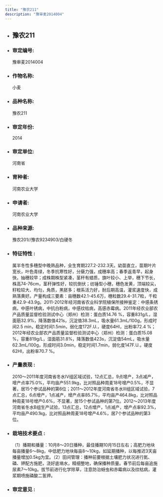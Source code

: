 ```yaml
---
title: "豫农211"
description: "豫审麦2014004"
---
```

* ## 豫农211
* ###  审定编号:  
   豫审麦2014004

*  ### 作物名称:  
   小麦

*   ###  品种名称: 
    豫农211

*   ### 审定年份: 
    2014

*   ### 审定单位:  
    河南省

*   ### 育种者:  
    河南农业大学

*   ### 申请者:  
    河南农业大学

*   ### 品种来源:  
    豫农201//豫农9234903/白硬冬


*   ### 特征特性 : 
    属半冬性多穗型中晚熟品种，全生育期227.2-232.3天。幼苗直立，苗期叶片宽长，叶色青绿，冬季抗寒性好，分蘖力强，成穗率高；春季返青早，起身快，抽穗较早；成株期株型紧凑，茎秆有蜡质，旗叶较小、上举，穗下节长，株高74-76cm，茎秆弹性好，较抗倒伏；纺锤型小穗，穗色发黄，顶端较尖，籽粒较大、均匀，角质，黑胚多；根系活力好，耐后期高温，灌浆速度快，成熟落黄好。产量构成三要素：亩穗数42.1-45.6万，穗粒数29.4-31.7粒，千粒重42.9-43.9g。2011-2012年经河南省农业科学院植保所接种鉴定：中感条锈病，中感叶锈病，中抗白粉病，中感纹枯病，高感赤霉病。2011年经农业部农产品质量监督检验测试中心（郑州）检测：蛋白质14.76 %，容重831g/L，湿面筋32.9%，降落数值421s，沉淀值38.3mL，吸水量61.3mL/100g，形成时间2.5 min，稳定时间1.5min，弱化度172F.U.，硬度64HI，出粉率72.4 %；2012年经农业部农产品质量监督检验测试中心（郑州）检测：蛋白质15.08 %，容重819g/L，湿面筋31.8%，降落数值423s，沉淀值54mL，吸水量62.3mL/100g，形成时间3.0min，稳定时间1.7min，弱化度147F.U.，硬度62HI，出粉率70.7 %。


*   ### 产量表现 : 
    2010～2011年度河南省冬水Ⅳ组区域试验，12点汇总，9点增产，3点减产，增产点率75.0%，平均亩产551.9kg，比对照品种周麦18号增产0.5%，不显著，居15个参试品种的第6位；2011～2012年度河南省冬水Ⅲ组区域试验，7点汇总，6点增产，1点减产，增产点率85.7%，平均亩产464.8kg，比对照品种周麦18号增产0.6%，不显著，居15个参试品种的第7位。2012～2013年度河南省冬水B组生产试验，13点汇总，12点增产，1点减产，增产点率92.3%，平均亩产490.1kg，比对照品种周麦18号增产4.6%，居7个参试品种的第3位。


*   ### 栽培技术要点 : 
    （1）播期和播量：10月8～20日播种，最佳播期10月15日左右；高肥力地块每亩播量6～8kg，中低肥力地块每亩8～10kg，如延期播种，以每推迟3天亩播量增加0.5kg为宜。（2）田间管理：播种前要根据土壤肥力状况进行氮、磷、钾配方施肥，浇好底墒水，精细整地，确保播种质量。春节前后每亩追施尿素7～10kg。拔节前进行化学除草，注意防治蚜虫和赤霉病以及纹枯病，灌浆期喷施磷酸二氢钾。


*   ### 审定意见 : 
    
